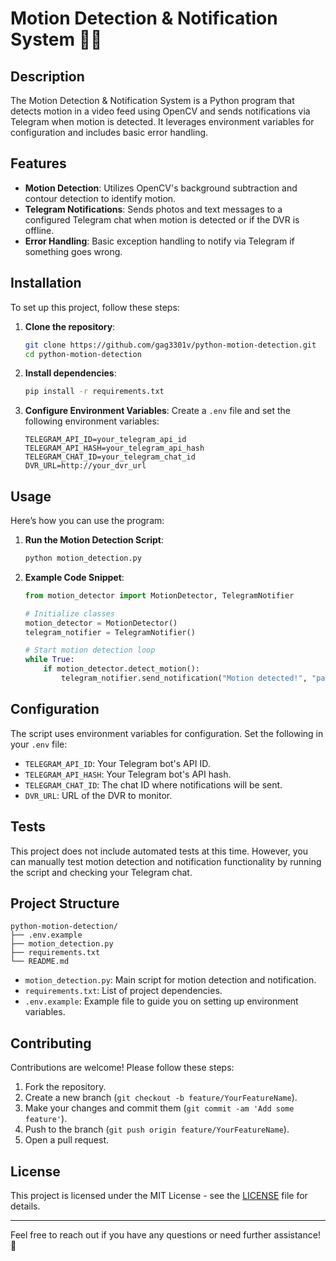 # Motion Detection & Notification System 🎥🤖

## Description

The Motion Detection & Notification System is a Python program that detects motion in a video feed using OpenCV and sends notifications via Telegram when motion is detected. It leverages environment variables for configuration and includes basic error handling.

## Features

- **Motion Detection**: Utilizes OpenCV's background subtraction and contour detection to identify motion.
- **Telegram Notifications**: Sends photos and text messages to a configured Telegram chat when motion is detected or if the DVR is offline.
- **Error Handling**: Basic exception handling to notify via Telegram if something goes wrong.

## Installation

To set up this project, follow these steps:

1. **Clone the repository**:
   ```sh
   git clone https://github.com/gag3301v/python-motion-detection.git
   cd python-motion-detection
   ```

2. **Install dependencies**:
   ```sh
   pip install -r requirements.txt
   ```

3. **Configure Environment Variables**:
   Create a `.env` file and set the following environment variables:
   ```
   TELEGRAM_API_ID=your_telegram_api_id
   TELEGRAM_API_HASH=your_telegram_api_hash
   TELEGRAM_CHAT_ID=your_telegram_chat_id
   DVR_URL=http://your_dvr_url
   ```

## Usage

Here’s how you can use the program:

1. **Run the Motion Detection Script**:
   ```sh
   python motion_detection.py
   ```

2. **Example Code Snippet**:
   ```python
   from motion_detector import MotionDetector, TelegramNotifier

   # Initialize classes
   motion_detector = MotionDetector()
   telegram_notifier = TelegramNotifier()

   # Start motion detection loop
   while True:
       if motion_detector.detect_motion():
           telegram_notifier.send_notification("Motion detected!", "path/to/screenshot.jpg")
   ```

## Configuration

The script uses environment variables for configuration. Set the following in your `.env` file:

- `TELEGRAM_API_ID`: Your Telegram bot's API ID.
- `TELEGRAM_API_HASH`: Your Telegram bot's API hash.
- `TELEGRAM_CHAT_ID`: The chat ID where notifications will be sent.
- `DVR_URL`: URL of the DVR to monitor.

## Tests

This project does not include automated tests at this time. However, you can manually test motion detection and notification functionality by running the script and checking your Telegram chat.

## Project Structure

```
python-motion-detection/
├── .env.example
├── motion_detection.py
├── requirements.txt
└── README.md
```

- `motion_detection.py`: Main script for motion detection and notification.
- `requirements.txt`: List of project dependencies.
- `.env.example`: Example file to guide you on setting up environment variables.

## Contributing

Contributions are welcome! Please follow these steps:

1. Fork the repository.
2. Create a new branch (`git checkout -b feature/YourFeatureName`).
3. Make your changes and commit them (`git commit -am 'Add some feature'`).
4. Push to the branch (`git push origin feature/YourFeatureName`).
5. Open a pull request.

## License

This project is licensed under the MIT License - see the [LICENSE](LICENSE) file for details.

---

Feel free to reach out if you have any questions or need further assistance! 🚀
